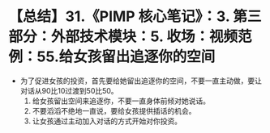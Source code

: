 # 【总结】31.《PIMP 核心笔记》：3. 第三部分：外部技术模块：5. 收场：视频范例：55.给女孩留出追逐你的空间

-   为了促进女孩的投资，首先要给她留出追逐你的空间，不要一直主动做，要让对话从90比10过渡到50比50。
    1.  给女孩留出空间来追逐你，不要一直身体前倾对她说话。
    2.  不要滔滔不绝地一直说，要给女孩提供插话的机会。
    3.  让女孩通过主动加入对话的方式开始对你投资。